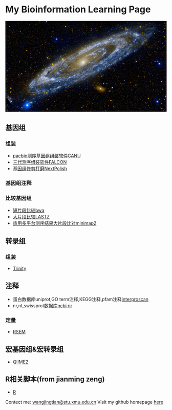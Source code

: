 # My Bioinformation Learning Page

![](Andromeda_ZH-CN1967953496_1920x1080.jpg)

## 基因组

 ### 组装

 * [pacbio测序基因组组装软件CANU](https://github.com/WJT0925/pacbio-assemble-canu)
 * [三代测序组装软件FALCON](https://github.com/WJT0925/Genome_assemble_FALCON)
 * [基因组修剪打磨NextPolish](https://github.com/WJT0925/NextPolish)

 ### 基因组注释

 ### 比较基因组

 * [短片段比较bwa](https://github.com/WJT0925/bwa)
 * [大片段比较LASTZ](https://github.com/WJT0925/lastz)
 * [适用多平台测序结果大片段比对minimap2](https://github.com/WJT0925/minimap2)

## 转录组

 ### 组装
 * [Trinity](https://github.com/trinityrnaseq/trinityrnaseq/wiki)

## 注释
 * 蛋白数据库uniprot,GO term注释,KEGG注释,pfam注释[interproscan](https://interproscan-docs.readthedocs.io/en/latest/Introduction.html)
 * nr,nt,swissprot数据库[ncbi nr](https://ftp.ncbi.nih.gov/blast/db/FASTA/)

### 定量
 * [RSEM](https://github.com/WJT0925/Transcriptome_expression_RSEM)

## 宏基因组&宏转录组

 * [QIIME2](https://github.com/WJT0925/QIIME2ChineseManual/tree/master/docs)

## R相关脚本(from jianming zeng)

 * [R](https://github.com/WJT0925/my-R)


Contect me: wangjingtian@stu.xmu.edu.cn
Visit my github homepage [here](https://github.com/WJT0925/WJT0925.github.io)
